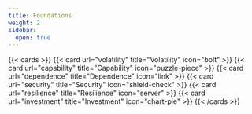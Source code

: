 ```yaml
---
title: Foundations
weight: 2
sidebar:
  open: true
---
```


{{< cards >}}
  {{< card url="volatility" title="Volatility" icon="bolt" >}}
  {{< card url="capability" title="Capability" icon="puzzle-piece" >}}
  {{< card url="dependence" title="Dependence" icon="link" >}}
  {{< card url="security" title="Security" icon="shield-check" >}}
  {{< card url="resilience" title="Resilience" icon="server" >}}
  {{< card url="investment" title="Investment" icon="chart-pie" >}}
{{< /cards >}}
